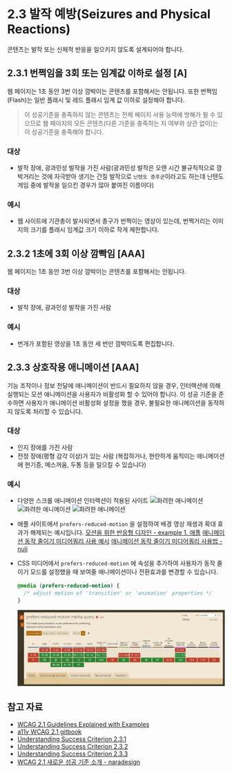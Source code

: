 # 2.3 발작 예방(Seizures and Physical Reactions)

콘텐츠는 발작 또는 신체적 반응을 일으키지 않도록 설계되어야 합니다.

## 2.3.1 번쩍임을 3회 또는 임계값 이하로 설정 [A]

웹 페이지는 1초 동안 3번 이상 깜박이는 콘텐츠를 포함해서는 안됩니다. 또한 번쩍임(Flash)는 일반 플래시 및 레드 플래시 임계 값 이하로 설정해야 합니다.

> 이 성공기준을 충족하지 않는 콘텐츠는 전체 페이지 사용 능력에 방해가 될 수 있으므로 웹 페이지의 모든 콘텐츠(다른 기준을 충족하는 지 여부와 상관 없이)는 이 성공기준을 충족해야 합니다.

### 대상

- 발작 장애, 광과민성 발작을 가진 사람(광과민성 발작은 오랜 시간 불규칙적으로 깜박거리는 것에 자극받아 생기는 간질 발작으로 `닌텐도 증후군`이라고도 하는데 닌텐도 게임 중에 발작을 일으킨 경우가 많아 붙여진 이름이다)

### 예시

- 웹 사이트에 기관총이 발사되면서 총구가 번쩍이는 영상이 있는데, 번쩍거리는 이미지의 크기를 플래시 임계값 크기 이하로 작게 제한합니다.

## 2.3.2 1초에 3회 이상 깜빡임 [AAA]

웹 페이지는 1초 동안 3번 이상 깜박이는 콘텐츠를 포함해서는 안됩니다.

### 대상

- 발작 장애, 광과민성 발작을 가진 사람

### 예시

- 번개가 포함된 영상을 1초 동안 세 번만 깜박이도록 편집합니다.

## 2.3.3 상호작용 애니메이션 [AAA]

기능 조작이나 정보 전달에 애니메이션이 반드시 필요하지 않을 경우, 인터랙션에 의해 실행되는 모션 애니메이션을 사용자가 비활성화 할 수 있어야 합니다. 이 성공 기준을 준수하면 사용자가 애니메이션 비활성화 설정을 했을 경우, 불필요한 애니메이션을 동작하지 않도록 처리할 수 있습니다.

### 대상

- 인지 장애를 가진 사람
- 전정 장애(평형 감각 이상)가 있는 사람 (복잡하거나, 현란하게 움직이는 애니메이션에 현기증, 메스꺼움, 두통 등을 일으킬 수 있습니다)

### 예시

- 다양한 스크롤 애니메이션 인터렉션이 적용된 사이트
  ![화려한 애니메이션](https://miro.medium.com/max/700/1*3VDcdpH1BjYPCRSJg4Koyw.gif)
  ![화려한 애니메이션](https://miro.medium.com/max/540/1*dkph4axQGLfPwIfI9K5hCg.gif)
  ![화려한 애니메이션](https://miro.medium.com/max/700/1*HFpNEQrptkmEHlVBs3kUXw.gif)

- 애플 사이트에서 `prefers-reduced-motion` 을 설정하여 배경 영상 재생과 확대 효과가 해제되는 예시입니다.
  [모션을 위한 반응형 디자인 - example 1. 애플](https://webkit.org/blog/7551/responsive-design-for-motion/#using-reduce-motion-on-the-web)
  [애니메이션 동작 줄이기 미디어쿼리 사용 예시](https://webkit.org/blog-files/prefers-reduced-motion/prm.htm)
  [애니메이션 동작 줄이기 미디어쿼리 사용법 - nuli](https://nuli.navercorp.com/community/article/1132982)

- CSS 미디어에서 `prefers-reduced-motion` 에 속성을 추가하여 사용자가 동작 줄이기 모드를 설정했을 때 보여줄 애니메이션이나 전환효과를 변경할 수 있습니다.

  ```css
  @media (prefers-reduced-motion) {
    /* adjust motion of 'transition' or 'animation' properties */
  }
  ```

  ![prefers-reduced-motion 미디어쿼리 브라우저 호환성 표](./img/caniuse.JPG)

## 참고 자료

- [WCAG 2.1 Guidelines Explained with Examples](https://www.c2experience.com/blog/wcag-21-guidelines-explained-with-examples)
- [a11y WCAG 2.1 gitbook](https://a11y.gitbook.io/wcag/2-operable/2.1-keyboard-accessible)
- [Understanding Success Criterion 2.3.1](https://www.w3.org/WAI/WCAG21/Understanding/three-flashes-or-below-threshold.html)
- [Understanding Success Criterion 2.3.2](https://www.w3.org/WAI/WCAG21/Understanding/three-flashes.html)
- [Understanding Success Criterion 2.3.3](https://www.w3.org/WAI/WCAG21/Understanding/animation-from-interactions.html)
- [WCAG 2.1 새로운 성공 기준 소개 - naradesign](https://naradesign.github.io/wcag-2.1.html)
